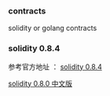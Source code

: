 ### contracts
solidity or golang contracts


### solidity 0.8.4 

参考官方地址 ： [solidity 0.8.4](https://docs.soliditylang.org/en/v0.8.4/introduction-to-smart-contracts.html)

 [solidity 0.8.0 中文版](https://learnblockchain.cn/docs/solidity/index.html)
 
